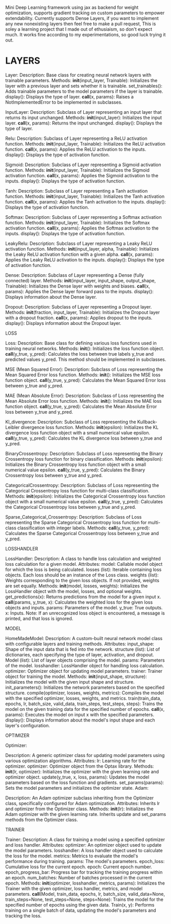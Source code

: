 Mini Deep Learning framework using jax as backend for weight optimization, supports gradient tracking on custom parameters to empower extendability.
Currently supports Dense Layers, if you want to implement any new nonexisting layers then feel free to make a pull request,
This is soley a learning project that I made out of ethusiaism, so don't expect much. 
It works fine according to my experimentations, so good luck trying it out.

# **LAYERS**

Layer:
Description: Base class for creating neural network layers with trainable parameters.
Methods:
__init__(input_layer, Trainable): Initializes the layer with a previous layer and sets whether it is trainable.
set_trainables(): Adds trainable parameters to the model parameters if the layer is trainable.
display(): Displays the type of layer.
__call__(x, params): Raises a NotImplementedError to be implemented in subclasses.

InputLayer:
Description: Subclass of Layer representing an input layer that returns its input unchanged.
Methods:
__init__(input_layer): Initializes the input layer.
__call__(x, params): Returns the input unchanged.
display(): Displays the type of layer.

Relu:
Description: Subclass of Layer representing a ReLU activation function.
Methods:
__init__(input_layer, Trainable): Initializes the ReLU activation function.
__call__(x, params): Applies the ReLU activation to the inputs.
display(): Displays the type of activation function.

Sigmoid:
Description: Subclass of Layer representing a Sigmoid activation function.
Methods:
__init__(input_layer, Trainable): Initializes the Sigmoid activation function.
__call__(x, params): Applies the Sigmoid activation to the inputs.
display(): Displays the type of activation function.

Tanh:
Description: Subclass of Layer representing a Tanh activation function.
Methods:
__init__(input_layer, Trainable): Initializes the Tanh activation function.
__call__(x, params): Applies the Tanh activation to the inputs.
display(): Displays the type of activation function.

Softmax:
Description: Subclass of Layer representing a Softmax activation function.
Methods:
__init__(input_layer, Trainable): Initializes the Softmax activation function.
__call__(x, params): Applies the Softmax activation to the inputs.
display(): Displays the type of activation function.

LeakyRelu:
Description: Subclass of Layer representing a Leaky ReLU activation function.
Methods:
__init__(input_layer, alpha, Trainable): Initializes the Leaky ReLU activation function with a given alpha.
__call__(x, params): Applies the Leaky ReLU activation to the inputs.
display(): Displays the type of activation function.

Dense:
Description: Subclass of Layer representing a Dense (fully connected) layer.
Methods:
__init__(input_layer, input_shape, output_shape, Trainable): Initializes the Dense layer with weights and biases.
__call__(x, params): Applies the Dense layer forward pass to the inputs.
display(): Displays information about the Dense layer.

Dropout:
Description: Subclass of Layer representing a Dropout layer.
Methods:
__init__(fraction, input_layer, Trainable): Initializes the Dropout layer with a dropout fraction.
__call__(x, params): Applies dropout to the inputs.
display(): Displays information about the Dropout layer.

LOSS

Loss:
Description: Base class for defining various loss functions used in training neural networks.
Methods:
__init__(): Initializes the loss function object.
__call__(y_true, y_pred): Calculates the loss between true labels y_true and predicted values y_pred. This method should be implemented in subclasses.

MSE (Mean Squared Error):
Description: Subclass of Loss representing the Mean Squared Error loss function.
Methods:
__init__(): Initializes the MSE loss function object.
__call__(y_true, y_pred): Calculates the Mean Squared Error loss between y_true and y_pred.

MAE (Mean Absolute Error):
Description: Subclass of Loss representing the Mean Absolute Error loss function.
Methods:
__init__(): Initializes the MAE loss function object.
__call__(y_true, y_pred): Calculates the Mean Absolute Error loss between y_true and y_pred.

Kl_divergence:
Description: Subclass of Loss representing the Kullback-Leibler divergence loss function.
Methods:
__init__(epsilon): Initializes the KL divergence loss function object with a small numerical value epsilon.
__call__(y_true, y_pred): Calculates the KL divergence loss between y_true and y_pred.

BinaryCrossentropy:
Description: Subclass of Loss representing the Binary Crossentropy loss function for binary classification.
Methods:
__init__(epsilon): Initializes the Binary Crossentropy loss function object with a small numerical value epsilon.
__call__(y_true, y_pred): Calculates the Binary Crossentropy loss between y_true and y_pred.

CategoricalCrossentropy:
Description: Subclass of Loss representing the Categorical Crossentropy loss function for multi-class classification.
Methods:
__init__(epsilon): Initializes the Categorical Crossentropy loss function object with a small numerical value epsilon.
__call__(y_true, y_pred): Calculates the Categorical Crossentropy loss between y_true and y_pred.

Sparse_Categorical_Crossentropy:
Description: Subclass of Loss representing the Sparse Categorical Crossentropy loss function for multi-class classification with integer labels.
Methods:
__call__(y_true, y_pred): Calculates the Sparse Categorical Crossentropy loss between y_true and y_pred.

LOSSHANDLER

LossHandler:
Description: A class to handle loss calculation and weighted loss calculation for a given model.
Attributes:
model: Callable model object for which the loss is being calculated.
losses (list): Iterable containing loss objects. Each loss should be an instance of the Loss class.
weights (list): Weights corresponding to the given loss objects. If not provided, weights are set equally.
Methods:
__init__(model, losses, weights): Initializes the LossHandler object with the model, losses, and optional weights.
get_predictions(x): Returns predictions from the model for a given input x.
__call__(params, y_true, x): Calculates the weighted loss for the given loss objects and inputs.
params: Parameters of the model.
y_true: True outputs.
x: Inputs.
Note: If an unrecognized loss object is encountered, a message is printed, and that loss is ignored.

MODEL

HomeMadeModel:
Description: A custom-built neural network model class with configurable layers and training methods.
Attributes:
input_shape: Shape of the input data that is fed into the network.
structure (list): List of dictionaries, each specifying the type of layer, activation, and dropout.
Model (list): List of layer objects comprising the model.
params: Parameters of the model.
losshandler: LossHandler object for handling loss calculation.
optimizer: Optimizer object for updating model parameters.
trainer: Trainer object for training the model.
Methods:
__init__(input_shape, structure): Initializes the model with the given input shape and structure.
init_parameters(): Initializes the network parameters based on the specified structure.
compile(optimizer, losses, weights, metrics): Compiles the model with the specified optimizer, losses, weights, and metrics.
train(train_data, epochs, lr, batch_size, valid_data, train_steps, test_steps, steps): Trains the model on the given training data for the specified number of epochs.
__call__(x, params): Executes the model on input x with the specified parameters.
display(): Displays information about the model's input shape and each layer's configuration.

OPTIMIZER

Optimizer:

Description: A generic optimizer class for updating model parameters using various optimization algorithms.
Attributes:
lr: Learning rate for the optimizer.
optimizer: Optimizer object from the Optax library.
Methods:
__init__(lr, optimizer): Initializes the optimizer with the given learning rate and optimizer object.
update(y_true, x, loss, params): Updates the model parameters based on the loss function and gradients.
set_params(params): Sets the model parameters and initializes the optimizer state.
Adam:

Description: An Adam optimizer subclass inheriting from the Optimizer class, specifically configured for Adam optimization.
Attributes:
Inherits lr and optimizer from the Optimizer class.
Methods:
__init__(lr): Initializes the Adam optimizer with the given learning rate.
Inherits update and set_params methods from the Optimizer class.

TRAINER

Trainer:
Description: A class for training a model using a specified optimizer and loss handler.
Attributes:
optimizer: An optimizer object used to update the model parameters.
losshandler: A loss handler object used to calculate the loss for the model.
metrics: Metrics to evaluate the model's performance during training.
params: The model's parameters.
epoch_loss: Cumulative loss for the current epoch.
epoch: Current epoch number.
epoch_progress_bar: Progress bar for tracking the training progress within an epoch.
num_batches: Number of batches processed in the current epoch.
Methods:
__init__(optimizer, losshandler, metrics, params): Initializes the Trainer with the given optimizer, loss handler, metrics, and model parameters.
__call__(Model, train_data, epochs, lr, batch_size, valid_data=None, train_steps=None, test_steps=None, steps=None): Trains the model for the specified number of epochs using the given data.
Train(x, y): Performs training on a single batch of data, updating the model's parameters and tracking the loss.
